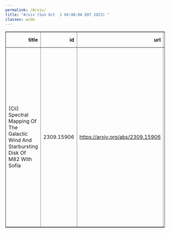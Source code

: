```yaml
---
permalink: /Arxiv/
title: "Arxiv (Sun Oct  1 04:00:06 EDT 2023) "
classes: wide
---
```

<table border="1" class="dataframe">
  <thead>
    <tr style="text-align: right;">
      <th>title</th>
      <th>id</th>
      <th>url</th>
      <th>authors</th>
      <th>Local Authors</th>
    </tr>
  </thead>
  <tbody>
    <tr>
      <td>[Cii] Spectral Mapping Of The Galactic Wind And Starbursting Disk Of M82   With Sofia</td>
      <td>2309.15906</td>
      <td><a href="https://arxiv.org/abs/2309.15906" target="_blank">https://arxiv.org/abs/2309.15906</a></td>
      <td>Rebecca C. Levy, Alberto D. Bolatto, Elizabeth Tarantino, Adam K. Leroy, Lee Armus, Kimberly L. Emig, Rodrigo Herrera-Camus, Daniel P. Marrone, Elisabeth Mills, Oliver Ricken, Juergen Stutzki, Sylvain Veilleux, Fabian Walter</td>
      <td>Adam Leroy</td>
    </tr>
  </tbody>
</table>